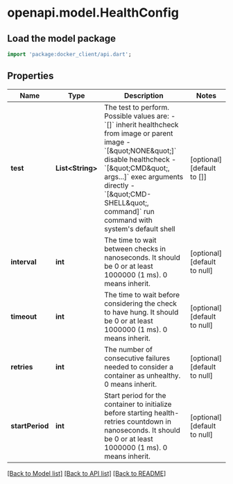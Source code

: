 # openapi.model.HealthConfig

## Load the model package
```dart
import 'package:docker_client/api.dart';
```

## Properties
Name | Type | Description | Notes
------------ | ------------- | ------------- | -------------
**test** | **List&lt;String&gt;** | The test to perform. Possible values are:  - &#x60;[]&#x60; inherit healthcheck from image or parent image - &#x60;[\&quot;NONE\&quot;]&#x60; disable healthcheck - &#x60;[\&quot;CMD\&quot;, args...]&#x60; exec arguments directly - &#x60;[\&quot;CMD-SHELL\&quot;, command]&#x60; run command with system&#39;s default shell  | [optional] [default to []]
**interval** | **int** | The time to wait between checks in nanoseconds. It should be 0 or at least 1000000 (1 ms). 0 means inherit.  | [optional] [default to null]
**timeout** | **int** | The time to wait before considering the check to have hung. It should be 0 or at least 1000000 (1 ms). 0 means inherit.  | [optional] [default to null]
**retries** | **int** | The number of consecutive failures needed to consider a container as unhealthy. 0 means inherit.  | [optional] [default to null]
**startPeriod** | **int** | Start period for the container to initialize before starting health-retries countdown in nanoseconds. It should be 0 or at least 1000000 (1 ms). 0 means inherit.  | [optional] [default to null]

[[Back to Model list]](../README.md#documentation-for-models) [[Back to API list]](../README.md#documentation-for-api-endpoints) [[Back to README]](../README.md)


